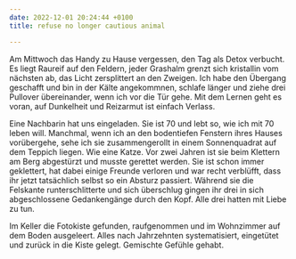 ```yaml
---
date: 2022-12-01 20:24:44 +0100
title: refuse no longer cautious animal

---
```

Am Mittwoch das Handy zu Hause vergessen, den Tag als Detox verbucht. Es liegt Raureif auf den Feldern, jeder Grashalm grenzt sich kristallin vom nächsten ab, das Licht zersplittert an den Zweigen. Ich habe den Übergang geschafft und bin in der Kälte angekommnen, schlafe länger und ziehe drei Pullover übereinander, wenn ich vor die Tür gehe. Mit dem Lernen geht es voran, auf Dunkelheit und Reizarmut ist einfach Verlass. 

Eine Nachbarin hat uns eingeladen. Sie ist 70 und lebt so, wie ich mit 70 leben will. Manchmal, wenn ich an den bodentiefen Fenstern ihres Hauses vorübergehe, sehe ich sie zusammengerollt in einem Sonnenquadrat auf dem Teppich liegen. Wie eine Katze. Vor zwei Jahren ist sie beim Klettern am Berg abgestürzt und musste gerettet werden. Sie ist schon immer geklettert, hat dabei einige Freunde verloren und war recht verblüfft, dass ihr jetzt tatsächlich selbst so ein Absturz passiert. Während sie die Felskante runterschlitterte und sich überschlug gingen ihr drei in sich abgeschlossene Gedankengänge durch den Kopf. Alle drei hatten mit Liebe zu tun. 

Im Keller die Fotokiste gefunden, raufgenommen und im Wohnzimmer auf dem Boden ausgeleert. Alles nach Jahrzehnten systematisiert, eingetütet und zurück in die Kiste gelegt. Gemischte Gefühle gehabt.